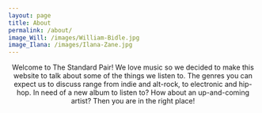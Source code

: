 ```yaml
---
layout: page
title: About
permalink: /about/
image_Will: /images/William-Bidle.jpg
image_Ilana: /images/Ilana-Zane.jpg
---
```


<center><div class="about-text">
  Welcome to The Standard Pair! We love music so we decided to make this website to talk about some of the things we listen to. The genres you can expect us to discuss range from indie and alt-rock, to electronic and hip-hop. In need of a new album to listen to? How about an up-and-coming artist? Then you are in the right place!
</div></center>
